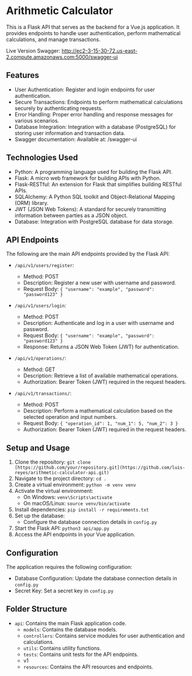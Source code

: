 # Arithmetic Calculator

This is a Flask API that serves as the backend for a Vue.js application. It provides endpoints to handle user authentication, perform mathematical calculations, and manage transactions.

Live Version Swagger: http://ec2-3-15-30-72.us-east-2.compute.amazonaws.com:5000/swagger-ui
## Features

- User Authentication: Register and login endpoints for user authentication.
- Secure Transactions: Endpoints to perform mathematical calculations securely by authenticating requests.
- Error Handling: Proper error handling and response messages for various scenarios.
- Database Integration: Integration with a database (PostgreSQL) for storing user information and transaction data.
- Swagger documentation: Available at: /swagger-ui

## Technologies Used

- Python: A programming language used for building the Flask API.
- Flask: A micro web framework for building APIs with Python.
- Flask-RESTful: An extension for Flask that simplifies building RESTful APIs.
- SQLAlchemy: A Python SQL toolkit and Object-Relational Mapping (ORM) library.
- JWT (JSON Web Tokens): A standard for securely transmitting information between parties as a JSON object.
- Database: Integration with PostgreSQL database for data storage.

## API Endpoints

The following are the main API endpoints provided by the Flask API:

- `/api/v1/users/register`:
  - Method: POST
  - Description: Register a new user with username and password.
  - Request Body: `{ "username": "example", "password": "password123" }`

- `/api/v1/users/login`:
  - Method: POST
  - Description: Authenticate and log in a user with username and password.
  - Request Body: `{ "username": "example", "password": "password123" }`
  - Response: Returns a JSON Web Token (JWT) for authentication.

- `/api/v1/operations/`:
  - Method: GET
  - Description: Retrieve a list of available mathematical operations.
  - Authorization: Bearer Token (JWT) required in the request headers.

- `/api/v1/transactions/`:
  - Method: POST
  - Description: Perform a mathematical calculation based on the selected operation and input numbers.
  - Request Body: `{ "operation_id": 1, "num_1": 5, "num_2": 3 }`
  - Authorization: Bearer Token (JWT) required in the request headers.

## Setup and Usage

1. Clone the repository: `git clone [https://github.com/your/repository.git](https://github.com/luis-reyes/arithmetic-calculator-api.git)`
2. Navigate to the project directory: `cd .`
3. Create a virtual environment: `python -m venv venv`
4. Activate the virtual environment:
   - On Windows: `venv\Scripts\activate`
   - On macOS/Linux: `source venv/bin/activate`
5. Install dependencies: `pip install -r requirements.txt`
6. Set up the database:
   - Configure the database connection details in `config.py`
7. Start the Flask API: `python3 api/app.py`
8. Access the API endpoints in your Vue application.

## Configuration

The application requires the following configuration:

- Database Configuration: Update the database connection details in `config.py`
- Secret Key: Set a secret key in `config.py`

## Folder Structure

- `api`: Contains the main Flask application code.
  - `models`: Contains the database models.
  - `controllers`: Contains service modules for user authentication and calculations.
  - `utils`: Contains utility functions.
  - `tests`: Contains unit tests for the API endpoints.
  - v1
   - `resources`: Contains the API resources and endpoints.
